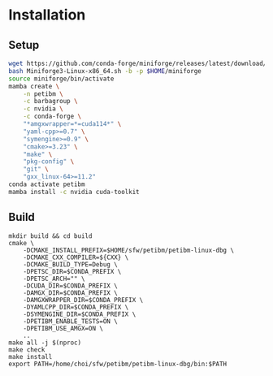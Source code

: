 # Installation

## Setup
```bash
wget https://github.com/conda-forge/miniforge/releases/latest/download/Miniforge3-Linux-x86_64.sh
bash Miniforge3-Linux-x86_64.sh -b -p $HOME/miniforge
source miniforge/bin/activate
mamba create \
    -n petibm \
    -c barbagroup \
    -c nvidia \
    -c conda-forge \
    "*amgxwrapper=*=cuda114*" \
    "yaml-cpp>=0.7" \
    "symengine>=0.9" \
    "cmake>=3.23" \
    "make" \
    "pkg-config" \
    "git" \
    "gxx_linux-64>=11.2"
conda activate petibm
mamba install -c nvidia cuda-toolkit
```

## Build
```
mkdir build && cd build
cmake \
    -DCMAKE_INSTALL_PREFIX=$HOME/sfw/petibm/petibm-linux-dbg \
    -DCMAKE_CXX_COMPILER=${CXX} \
    -DCMAKE_BUILD_TYPE=Debug \
    -DPETSC_DIR=$CONDA_PREFIX \
    -DPETSC_ARCH="" \
    -DCUDA_DIR=$CONDA_PREFIX \
    -DAMGX_DIR=$CONDA_PREFIX \
    -DAMGXWRAPPER_DIR=$CONDA_PREFIX \
    -DYAMLCPP_DIR=$CONDA_PREFIX \
    -DSYMENGINE_DIR=$CONDA_PREFIX \
    -DPETIBM_ENABLE_TESTS=ON \
    -DPETIBM_USE_AMGX=ON \
    ..
make all -j $(nproc)
make check
make install
export PATH=/home/choi/sfw/petibm/petibm-linux-dbg/bin:$PATH
```

<!--
## Environment Setup
```bash
wget https://github.com/conda-forge/miniforge/releases/latest/download/Miniforge3-Linux-x86_64.sh
bash Miniforge3-Linux-x86_64.sh -b -p $HOME/miniforge
source miniforge/bin/activate
mamba create -n petibm -c barbagroup -c nvidia -c conda-forge \
    "cmake>=3.23" make pkg-config git gxx_linux-64=11.2 \
    "yaml-cpp>=0.7" "symengine>=0.9" "h5py>=3.0" numpy \
    mpich=4.2.3 \
    cudatoolkit=12.6
conda activate petibm
mamba install -c conda-forge python=3.9
# mamba install -c conda-forge hdf5=1.14.3
# mamba install -c conda-forge bison flex
# mamba install -c conda-forge ptscotch
```

### Directories
```
export PETSC_DIR=$HOME/petsc/petsc-3.19.6
export PETSC_ARCH=linux-cuda12
```

## Build PETSc

```
mkdir -p $PETSC_DIR && cd $PETSC_DIR/..
wget http://ftp.mcs.anl.gov/pub/petsc/release-snapshots/petsc-lite-3.19.6.tar.gz
tar -xzf petsc-lite-3.19.6.tar.gz
cd $PETSC_DIR
./configure \
    --with-cuda-dir=/opt/nvidia/hpc_sdk/Linux_x86_64/24.11/cuda \
    --with-cuda=1 \
    --with-cuda-arch=sm_89 \
    --with-cudac=nvcc \
    --with-cc=$CONDA_PREFIX/bin/mpicc \
    --with-cxx=$CONDA_PREFIX/bin/mpicxx \
    --download-f2cblaslapack \
    --download-hdf5 \
    --download-hypre \
    --download-metis \
    --download-parmetis \
    --download-ptscotch

# ./configure \
#    --with-cc=$CONDA_PREFIX/bin/mpicc \
#    --with-cxx=$CONDA_PREFIX/bin/mpicxx \
#    --with-fc=0 \
#    --with-cuda=1 \
#    --with-cuda-arch=sm_89 \
#    --with-hdf5-dir=$CONDA_PREFIX \
#    --with-hypre-dir=$CONDA_PREFIX \
#    --with-ptscotch-dir=$CONDA_PREFIX \
#    --download-metis \
#    --download-f2cblaslapack \
#    --download-parmetis \
```
-->

<!--
PetIBM only officially supports Linux systems. MacOS and Windows may or may not work. We will not
provide any assist to issues of using PetIBM on MacOS and Windows.

## A. Installation guide for end-users

End-users can install PetIBM with Anaconda or use it with container technologies.

### A.1. With `conda`/`mamba`

We uploaded our pre-built packages to our Anaconda channels `barbagroup`. These packages were built
with GPU support. Linux users can install
them through

```
$ mamba install -c barbagroup -c nvidia -c conda-forge "petibm=*=cuda114*"
```

We suggest using `mamba`. If `conda` is preferred, just replace `mamba` with `conda`. Replace
`install` with `create -n <env name>` instead to create a new and fresh environment.

If an older CUDA is desired (e.g., for old GPU models), we also have packages for
CUDA 10.2, which supports old GPUs like K20/K40. To do so, use `"petibm=*=cuda102*"` instead.

**Note**: The CUDA 10.2 variant may also work on newer GPUs and drivers.
If you encounter issues using the CUDA 11.4 variant with newer GPUs/drivers, it should be fine to
use the CUDA 10.2 variant.
AmgX uses somehow different code w.r.t. whether it's CUDA 10 or CUDA 11, and sometimes there are
issues in AmgX's CUDA 11 codebase.

### A.2. Using container technology

For users familiar with Docker or Singularity Container (now renamed Apptainer), we provide images
for the both to save you from compiling, buliding, and installing:

* Docker: https://hub.docker.com/repository/docker/barbagroup/petibm
* Singularity: https://github.com/barbagroup/petibm-recipes/tree/master/singularity

### A.3. Optional dependencies for example cases' post-processing

The above two installation methods only provide the solver.
Some example cases in the `examples` folder have Python scripts for post-processing.
To be able to execute these Python scripts, install the following Python packages (using `mamba`/`conda`, for example):

```shell
$ mamba install -c conda-forge pyyaml numpy h5py matplotlib
```

## B. Building from the source

### B.1. Using pre-built dependencies

If you just need to set up a development environment to extend/debug PetIBM, we suggest installing
dependencies with `conda`/`mamba`:

```
$ mamba create \
    -n <env name> \
    -c barbagroup \
    -c nvidia \
    -c conda-forge \
    "*amgxwrapper=*=cuda114*" \
    "yaml-cpp>=0.7" \
    "symengine>=0.9" \
    "cmake>=3.23" \
    "make" \
    "pkg-config" \
    "git" \
    "gxx_linux-64>=11.2"
```

The package `amgxwrapper` pulls in most of the required dependencies (e.g., petsc, cuda, etc.).
`yaml-cpp` and `symengine` are dependencies not covered by `amgxwrapper`. `cmake`, `make`, `git`, and
`gxx_linux-64` are for building PetIBM in case your system does not have them or they are too old.

Once the process is done, jump into the environment through either `mamba activate <env name>` or
`source <mamba installation prefix>/bin/activate <env name>`.

The above command only installs required packages for the flow solvers.
See section A.3 for dependencies for post-processing with example cases.

To proceed, let's assume you would like to download PetIBM's source files to path
`$HOME/sfw/petibm/PetIBM`, and to install PetIBM's final solvers and libraries to
`$HOME/sfw/petibm/petibm-linux-dbg`.

#### B.1.1. Obtaining the source 

Pull the latest development version of PetIBM from GitHub:

```shell
$ cd $HOME/sfw
$ mkdir petibm
$ cd petibm
$ git clone https://github.com/barbagroup/PetIBM.git
```

PetIBM's source files are now at `$HOME/sfw/petibm/PetIBM`. Our current location is at
`$HOME/sfw/petibm`.

#### B.1.2. Configuring

Create a folder to host temporary files from building and compilation:

```shell
$ mkdir build
$ cd build
```

Configure the build:

```shell
$ cmake \
    -DCMAKE_INSTALL_PREFIX=$HOME/sfw/petibm/petibm-linux-dbg \
    -DCMAKE_CXX_COMPILER=${CXX} \
    -DCMAKE_BUILD_TYPE=Debug \
    -DPETSC_DIR=$CONDA_PREFIX \
    -DPETSC_ARCH="" \
    -DCUDA_DIR=$CONDA_PREFIX \
    -DAMGX_DIR=$CONDA_PREFIX \
    -DAMGXWRAPPER_DIR=$CONDA_PREFIX \
    -DYAMLCPP_DIR=$CONDA_PREFIX \
    -DSYMENGINE_DIR=$CONDA_PREFIX \
    -DPETIBM_ENABLE_TESTS=ON \
    -DPETIBM_USE_AMGX=ON \
    $HOME/sfw/petibm/PetIBM
```

* PETSc, CUDA, AmgX, AmgXWrapper, and yaml-cpp were all installed through `mamba` (or `conda`), so
  their paths are `$CONDA_PREFIX`.
* `-DPETIBM_ENABLE_TESTS` controls whether to build unit tests.
* `-DPETIBM_USE_AMGX` notifies PetIBM to build against GPU-related code.

Later on when you want to have a production build, just change `-DCMAKE_BUILD_TYPE` from `Debug` to
`Release`. (And you may also want to change the installation path in `-DCMAKE_INSTALL_PREFIX`.)

#### B.1.3. Building and installing

Start to build:

```shell
$ make all -j <number of CPUs>
```

Specifying the number of CPUs with `<number of CPUS>` to speed up the compilation procedure.

We can do some unit tests:

```shell
$ make check
```

Then install the final solvers and libraries:

```shell
$ make install
```

The solvers are now available at `$HOME/sfw/petibm/petibm-linux-dbg/bin`.

### B.2. Building dependencies from scratch

If you would like to build everything from scratch, here's the list of dependencies:

**Required**:

* GNU C++ compiler g++ (9.4 and 11.2 have been test with the latest PetIBM release)
* [PETSc](https://www.mcs.anl.gov/petsc/) (3.16+) with parallel HDF5 enabled
* MPI: OpenMPI, MPICH, or Intel MPI
* [yaml-cpp](https://github.com/jbeder/yaml-cpp) (0.7.0+)
* [SymEngine](https://github.com/symengine/symengine) (0.9+)

**Optional for GPU linear solvers**:

* [AmgX](https://github.com/NVIDIA/AMGX) (v2.2.0)
* [AmgXWrapper](https://github.com/barbagroup/AmgXWrapper) (1.6.1+)

**Optional for pre- and post-processing Python scripts**:

* Python (3.6+)
* NumPy (1.12.1+)
* h5py (2.7.0+)
* Matplotlib (2.0.2+)
* pyyaml (6.0+)

**Note**:

* [yaml-cpp](https://github.com/jbeder/yaml-cpp) and
  [AmgXWrapper](https://github.com/barbagroup/AmgXWrapper)
  can be automatically installed during PetIBM configuration.
* MPI can be either installed during [PETSc configuration](#petsc) or installed explicitly by users.
  If you are using HPC clusters, it's better to use the shipped MPI packages on the clusters because
  they usually have specific optimizations for the clusters' hardware. NVIDIA's HPC-X is another
  alternative, which includes OpenMPI optimized for NVIDIA's HPC infrastructure.
* The latest release of PetIBM (0.5.4) has been tested with:
    * Arch Linux with g++\-11.2.0 and PETSc v3.16.6
    * Ubuntu 20.04 with g++\-9.4 and PETSc v3.16.6
* Though not suggested, if using older compilers are desired, previous releases of PetIBM (before
  v0.5.2) have at some point been tested with the following combinations. However, we will not
  provide any support for using older versions of PetIBM.
    * Ubuntu 16.04 with g++ v5.4, and PETSc v3.11.2
    * MacOS Sierra with g++ v6.0, and PETSc v3.8.2
    * Arch Linux with g++ v7.2, and PETSc v3.8.2

#### B.2.1. Compilers and configuration tools

Different linux distributions use different package management systems. Here we use Ubuntu 20.04 as
an example. Assuming you have permission to use `sudo`, to install compilers and tools:

```shell
$ sudo apt-get install build-essential pkg-config make git curl
```

You can check the version of G++ installed with `g++ --version`.

Now we also need `cmake`. Unfortunately, `cmake` from Ubuntu 20.04 is too old. We need to install it
from upstream directly:

```shell
$ curl -LO https://github.com/Kitware/CMake/releases/download/v3.23.1/cmake-3.23.1-linux-x86_64.sh
$ sudo sh ./cmake-3.23.1-linux-x86_64.sh --prefix=/usr --exclude-subdir --skip-license
```

This will install the `cmake` v3.23 to `/usr` as if it's a package from the package manager.


#### B.2.2. Building SymEngine

SymEngine requires some other third-party dependencies.
The building process is not trivial.
Hence we are not covering how to build and install SymEngine.
Some Linux distributions officially provide pre-built SymEngine.
For example, in Arch Linux, the pre-built SymEngine can be installed with `sudo pacman -S symengine`.
Check with your Linux distribution's package manager first.

If building SymEngine from scratch is needed, please refer to SymEngine's documentation [here](https://github.com/symengine/symengine#building-from-source).


#### B.2.3. Building PETSc

Here, we provide the command-line instructions to install PETSc v3.16.6. PETSc is powerful and has a
lot of options to configure and for different levels of optimizations. We only show the bare minimum
configuration that at least work for PetIBM.

Get and unpack PETSc:

```shell
$ cd $HOME/sfw
$ mkdir -p petsc/3.16.6
$ curl -LO http://ftp.mcs.anl.gov/pub/petsc/release-snapshots/petsc-lite-3.16.6.tar.gz
$ tar -xvf petsc-lite-3.16.6.tar.gz -C petsc/3.16.6 --strip-components=1
$ cd petsc/3.16.6
```

Configure and build PETSc in debugging mode:

```shell
$ export PETSC_DIR=$HOME/sfw/petsc/3.16.6
$ export PETSC_ARCH=linux-dbg
$ ./configure --PETSC_DIR=$PETSC_DIR --PETSC_ARCH=$PETSC_ARCH \
    --with-cc=gcc \
    --with-cxx=g++ \
    --with-fc=0 \
    --with-pic=1 \
    --with-shared-libraries=1 \
    --with-debugging=1 \
    --with-fortran-bindings=0 \
    --download-f2cblaslapack \
    --download-openmpi \
    --download-hdf5 \
    --download-hypre \
    --download-ptscotch \
    --download-metis \
    --download-parmetis \
    --download-superlu_dist
$ make all
$ make test
```

To configure and build PETSc for production runs, change the value of `--with-debugging` form `1` to
`0`, and add `--COPTFLAGS="-O3" --CXXOPTFLAGS="-O3"` to the list of flags. You may also want to
change the name in `PETSC_ARCH`.

The above configuration also downloads and installs OpenMPI. However, it is not optimized. When
running the code on an external cluster, we suggest configure and build PETSc with a proper
MPI package for performance.

To understand and use a more advanced configuration of PETSc, please refer to
[PETSc's instructions](http://www.mcs.anl.gov/petsc/documentation/installation.html). Also, you
can run `./configure --help` to list all available configure flags.

#### B.2.3. Building PetIBM

Here we will build a CPU-only PetIBM with `yaml-cpp` being installed automatically.

Pull the latest development version of PetIBM from GitHub:

```shell
$ cd $HOME/sfw
$ mkdir petibm
$ cd petibm
$ git clone https://github.com/barbagroup/PetIBM.git
```

Configure and build PetIBM:

```shell
$ export PETSC_DIR=$HOME/sfw/petsc/3.16.6
$ export PETSC_ARCH=linux-dbg
$ cmake \
    -DCMAKE_INSTALL_PREFIX=$HOME/sfw/petibm/petibm-linux-dbg \
    -DCMAKE_CXX_COMPILER=$PETSC_DIR/$PETSC_ARCH/bin/mpicxx \
    -DCMAKE_BUILD_TYPE=Debug \
    -DPETSC_DIR=$PETSC_DIR \
    -DPETSC_ARCH=$PETSC_ARCH \
    -DSYMENGINE_DIR=<path to SymEngine> \
    -DPETIBM_ENABLE_TESTS=ON \
    -DPETIBM_USE_AMGX=OFF \
    -DPETIBM_BUILD_YAMLCPP=ON \
    $HOME/sfw/petibm/PetIBM
$ make all
$ make check -j <num CPUs>
$ make install
```

For production runs, change the value of `-DCMAKE_BUILD_TYPE` to `Release` and refer to the
corresponding PETSc builds in `-DPETSC_DIR` and `-DPETSC_ARCH`.

Et voila! Now PetIBM is installed to `$HOME/sfw/petibm/petibm-linux-dbg`.

#### B.2.4. Optional: using NVIDIA AmgX to solve linear systems on multiple GPUs

PetIBM's GPU support comes from NVIDIA's [AmgX](https://github.com/NVIDIA/AMGX). And the interface
between PETSc and AmgX is provided by [AmgXWrapper](https://github.com/barbagroup/AmgXWrapper).

Building AmgX is an expensive job. Without a powerful machine, building AmgX may take hours. Hence
we would like to refer interested readers to AmgX's manual for how to build and install it.

Once AmgX is available on your machine, AmgXWrapper can be automatically downloaded and installed
during installing PetBM:

```shell
$ export PETSC_DIR=$HOME/sfw/petsc/3.16.6
$ export PETSC_ARCH=linux-dbg
$ cmake \
    -DCMAKE_INSTALL_PREFIX=$HOME/sfw/petibm/petibm-linux-dbg \
    -DCMAKE_CXX_COMPILER=$PETSC_DIR/$PETSC_ARCH/bin/mpicxx \
    -DCMAKE_BUILD_TYPE=Debug \
    -DPETSC_DIR=$PETSC_DIR \
    -DPETSC_ARCH=$PETSC_ARCH \
    -DCUDA_DIR=<path to cuda> \
    -DAMGX_DIR=<path to amgx> \
    -DPETIBM_ENABLE_TESTS=ON \
    -DPETIBM_USE_AMGX=ON \
    -DPETIBM_BUILD_YAMLCPP=ON \
    -DPETIBM_BUILD_AMGXWRAPPER=ON \
    $HOME/sfw/petibm/PetIBM
$ make all
$ make check -j <num CPUs>
$ make install
```

## C. PetIBM examples

Examples files are installed at `<PetIBM installation>/share/petibm/examples`. For example, for
installation with `conda`/`mamba`, the `<PetIBM installation>` is `$CONDA_PREFIX`.
-->
